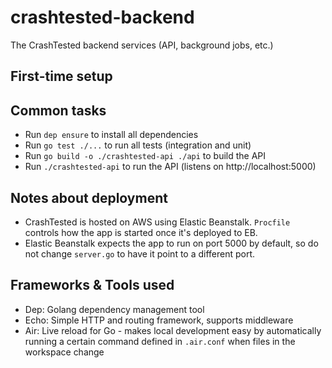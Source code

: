 # crashtested-backend
The CrashTested backend services (API, background jobs, etc.)

## First-time setup

## Common tasks
- Run `dep ensure` to install all dependencies
- Run `go test ./...` to run all tests (integration and unit)
- Run `go build -o ./crashtested-api ./api` to build the API
- Run `./crashtested-api` to run the API (listens on http://localhost:5000)

## Notes about deployment
- CrashTested is hosted on AWS using Elastic Beanstalk. `Procfile` controls how the app is started once it's deployed to EB.
- Elastic Beanstalk expects the app to run on port 5000 by default, so do not change `server.go` to have it point to a different port.

## Frameworks & Tools used
- Dep: Golang dependency management tool
- Echo: Simple HTTP and routing framework, supports middleware
- Air: Live reload for Go - makes local development easy by automatically running a certain command defined in `.air.conf` when files in the workspace change

